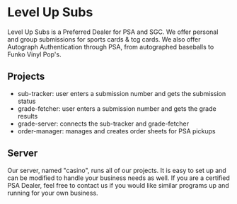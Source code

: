 # Level Up Subs
Level Up Subs is a Preferred Dealer for PSA and SGC. We offer personal and group submissions for sports cards & tcg cards. We also offer Autograph Authentication through PSA, from autographed baseballs to Funko Vinyl Pop's.

## Projects
* sub-tracker: user enters a submission number and gets the submission status
* grade-fetcher: user enters a submission number and gets the grade results
* grade-server: connects the sub-tracker and grade-fetcher
* order-manager: manages and creates order sheets for PSA pickups

## Server
Our server, named "casino", runs all of our projects. It is easy to set up and can be modified to handle your business needs as well. If you are a certified PSA Dealer, feel free to contact us if you would like similar programs up and running for your own business.
